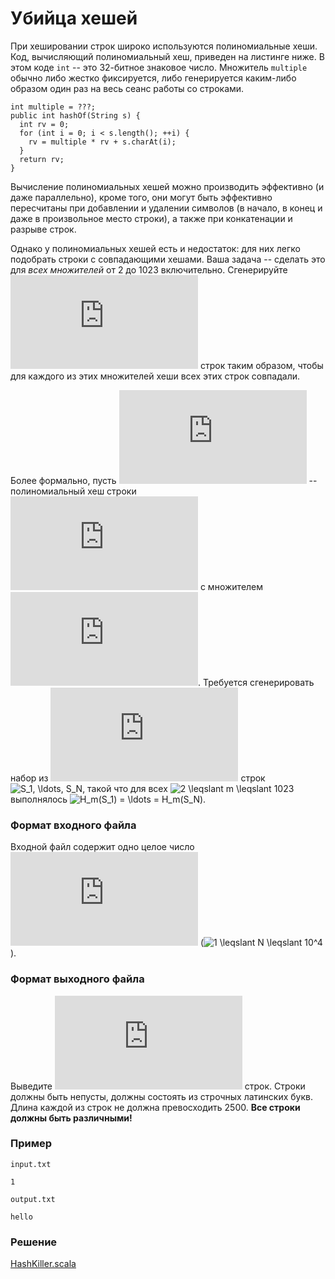 # Убийца хешей

При хешировании строк широко используются полиномиальные хеши.  Код, вычисляющий полиномиальный хеш, приведен на листинге ниже.  В этом коде `int` -- это 32-битное знаковое число.  Множитель `multiple` обычно либо жестко фиксируется, либо генерируется каким-либо образом один раз на весь сеанс работы со строками.

```
int multiple = ???;
public int hashOf(String s) {
  int rv = 0;
  for (int i = 0; i < s.length(); ++i) {
    rv = multiple * rv + s.charAt(i);
  }
  return rv;
}
```

Вычисление полиномиальных хешей можно производить эффективно (и даже параллельно), кроме того, они могут быть эффективно пересчитаны при добавлении и удалении символов (в начало, в конец и даже в произвольное место строки), а также при конкатенации и разрыве строк.

Однако у полиномиальных хешей есть и недостаток: для них легко подобрать строки с совпадающими хешами.  Ваша задача -- сделать это для *всех множителей* от 2 до 1023 включительно.  Сгенерируйте ![N](https://latex.codecogs.com/svg.latex?N) строк таким образом, чтобы для каждого из этих множителей хеши всех этих строк совпадали.

Более формально, пусть ![H_m(S)](https://latex.codecogs.com/svg.latex?H_m(S)) -- полиномиальный хеш строки ![S](https://latex.codecogs.com/svg.latex?S) с множителем ![m](https://latex.codecogs.com/svg.latex?m).  Требуется сгенерировать набор из ![N](https://latex.codecogs.com/svg.latex?N) строк ![S_1, \ldots, S_N](https://latex.codecogs.com/svg.latex?S_1,%20\ldots%20,%20S_N), такой что для всех ![2 \leqslant m \leqslant 1023](https://latex.codecogs.com/svg.latex?2%20\leqslant%20m%20\leqslant%201023) выполнялось ![H_m(S_1) = \ldots = H_m(S_N)](https://latex.codecogs.com/svg.latex?H_m(S_1)%20=%20\ldots%20=%20H_m(S_N)).

### Формат входного файла

Входной файл содержит одно целое число ![N](https://latex.codecogs.com/svg.latex?N) (![1 \leqslant N \leqslant 10^4](https://latex.codecogs.com/svg.latex?1%20\leqslant%20N%20\leqslant%2010^4)).

### Формат выходного файла

Выведите ![N](https://latex.codecogs.com/svg.latex?N) строк.  Строки должны быть непусты, должны состоять из строчных латинских букв.  Длина каждой из строк не должна превосходить 2500.  **Все строки должны быть различными!**

### Пример

`input.txt`
```
1
```

`output.txt`
```
hello
```

### Решение

[HashKiller.scala](HashKiller.scala)
